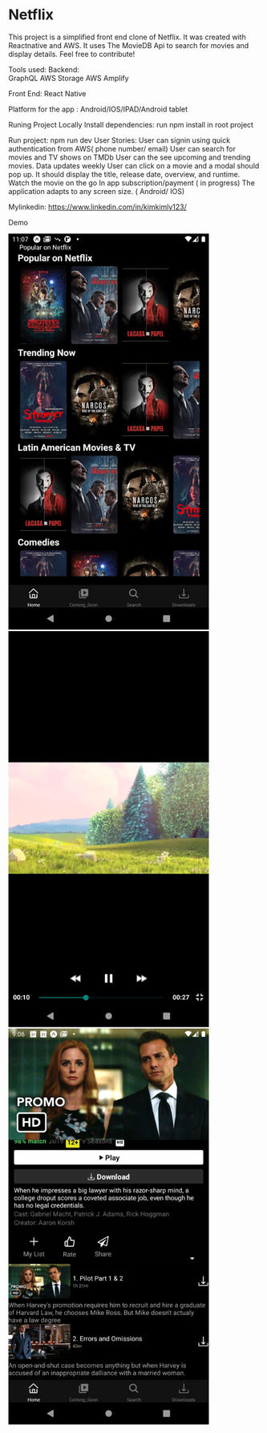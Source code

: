 # Netflix
This project is a simplified front end clone of Netflix. It was created with Reactnative and AWS. It uses The MovieDB Api to search for movies and display details. Feel free to contribute!

Tools used:
Backend:  
GraphQL
AWS Storage
AWS Amplify

Front End:
React Native

Platform for the app : 
Android/IOS/IPAD/Android tablet

Runing Project Locally
Install dependencies: run npm install in root project

Run project: npm run dev
User Stories:
User can signin using quick authentication from AWS( phone number/ email)
User can search for movies and TV shows on TMDb
User can the see upcoming and trending movies. Data updates weekly
User can click on a movie and a modal should pop up. It should display the title, release date, overview, and runtime.
Watch the movie on the go 
In app subscription/payment ( in progress) 
The application adapts to any screen size. ( Android/ IOS)

Mylinkedin: https://www.linkedin.com/in/kimkimly123/

Demo

<img src="https://github.com/selenalee123/Netflix/blob/main/assets/demo/Screenshot_1617116829.png?raw=true" width="400" height="790">
<img src="https://github.com/selenalee123/Netflix/blob/main/assets/demo/Screenshot_1617107541.png?raw=true" width="400" height="790">
<img src="https://github.com/selenalee123/Netflix/blob/main/assets/demo/Screenshot_1617023197.png?raw=true" width="400" height="790">






